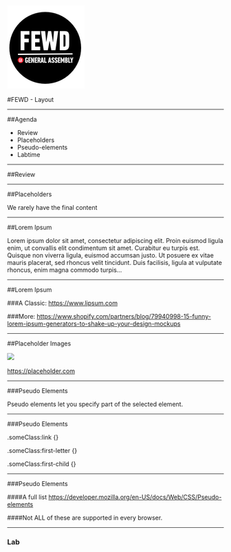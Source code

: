![GeneralAssemb.ly](../../img/icons/FEWD_Logo.png)

#FEWD - Layout

---

##Agenda

*	Review
*   Placeholders
*   Pseudo-elements
*	Labtime

---

##Review

---

##Placeholders

We rarely have the final content

---

##Lorem Ipsum

Lorem ipsum dolor sit amet, consectetur adipiscing elit. Proin euismod ligula enim, ut convallis elit condimentum sit amet. Curabitur eu turpis est. Quisque non viverra ligula, euismod accumsan justo. Ut posuere ex vitae mauris placerat, sed rhoncus velit tincidunt. Duis facilisis, ligula at vulputate rhoncus, enim magna commodo turpis...

---
##Lorem Ipsum

###A Classic: 
https://www.lipsum.com

###More: 
https://www.shopify.com/partners/blog/79940998-15-funny-lorem-ipsum-generators-to-shake-up-your-design-mockups

---

##Placeholder Images

![](http://via.placeholder.com/350x150)

https://placeholder.com

---

###Pseudo Elements

Pseudo elements let you specify part of the selected element.

--- 

###Pseudo Elements

.someClass:link {}

.someClass:first-letter {}

.someClass:first-child {}

--- 

###Pseudo Elements

####A full list
https://developer.mozilla.org/en-US/docs/Web/CSS/Pseudo-elements

####Not ALL of these are supported in every browser.


---

### Lab
